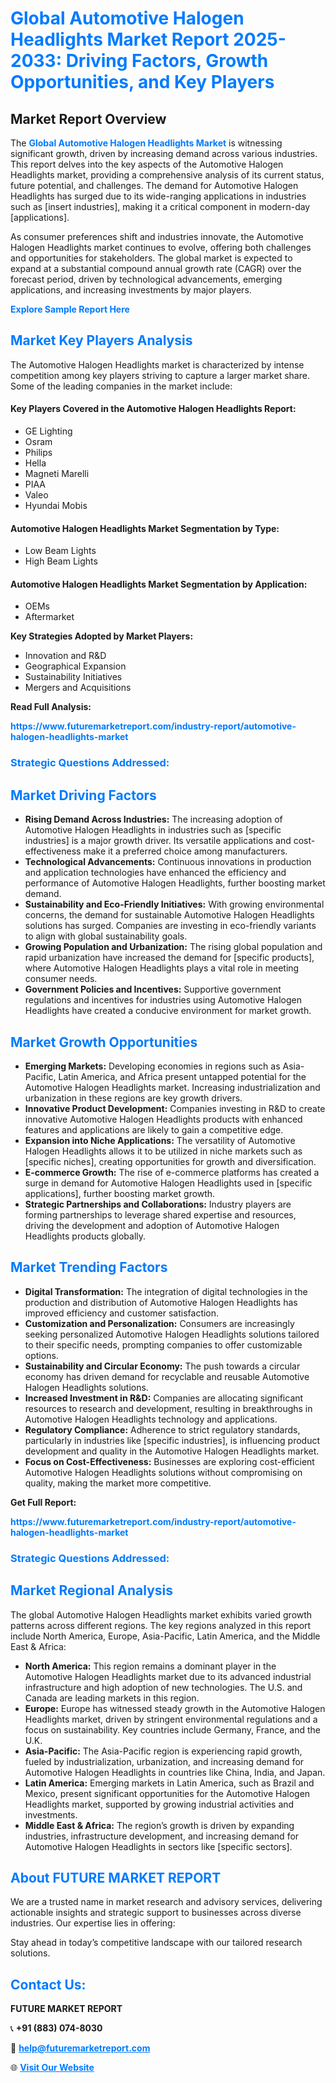 <h1 style="color: #007BFF;">Global Automotive Halogen Headlights Market Report 2025-2033: Driving Factors, Growth Opportunities, and Key Players</h1>

<section id="overview">
<h2>Market Report Overview</h2>
<p>The <a href="https://www.futuremarketreport.com/industry-report/automotive-halogen-headlights-market" style="color: #007BFF; text-decoration: none;"><strong>Global Automotive Halogen Headlights Market</strong></a> is witnessing significant growth, driven by increasing demand across various industries. This report delves into the key aspects of the Automotive Halogen Headlights market, providing a comprehensive analysis of its current status, future potential, and challenges. The demand for Automotive Halogen Headlights has surged due to its wide-ranging applications in industries such as [insert industries], making it a critical component in modern-day [applications].</p>
<p>As consumer preferences shift and industries innovate, the Automotive Halogen Headlights market continues to evolve, offering both challenges and opportunities for stakeholders. The global market is expected to expand at a substantial compound annual growth rate (CAGR) over the forecast period, driven by technological advancements, emerging applications, and increasing investments by major players.</p>
</section>

<section id="overview">
<p><a href="https://www.futuremarketreport.com/request-sample/reportId=88096" style="color: #007BFF; text-decoration: none;"><strong>Explore Sample Report Here</strong></a></p>
</section>

<section id="key-players">
<h2 style="color: #007BFF;">Market Key Players Analysis</h2>
<p>The Automotive Halogen Headlights market is characterized by intense competition among key players striving to capture a larger market share. Some of the leading companies in the market include:</p>
<h4>Key Players Covered in the Automotive Halogen Headlights Report:</h4>
<ul><li>GE Lighting</li><li>Osram</li><li>Philips</li><li>Hella</li><li>Magneti Marelli</li><li>PIAA</li><li>Valeo</li><li>Hyundai Mobis</li></ul>
<h4>Automotive Halogen Headlights Market Segmentation by Type:</h4>
<ul><li>Low Beam Lights</li><li>High Beam Lights</li></ul>

<h4>Automotive Halogen Headlights Market Segmentation by Application:</h4>
<ul><li>OEMs</li><li>Aftermarket</li></ul>
<p><strong>Key Strategies Adopted by Market Players:</strong></p>
<ul>
<li>Innovation and R&D</li>
<li>Geographical Expansion</li>
<li>Sustainability Initiatives</li>
<li>Mergers and Acquisitions</li>
</ul>
</section>

<section>
<p><strong>Read Full Analysis: </strong></p><a href="https://www.futuremarketreport.com/industry-report/automotive-halogen-headlights-market" style="color: #007BFF; text-decoration: none;"><strong>https://www.futuremarketreport.com/industry-report/automotive-halogen-headlights-market</strong></a>
<h3 style="color: #007BFF;">Strategic Questions Addressed:</h3>
</section>

<section id="driving-factors">
<h2 style="color: #007BFF;">Market Driving Factors</h2>
<ul>
<li><strong>Rising Demand Across Industries:</strong> The increasing adoption of Automotive Halogen Headlights in industries such as [specific industries] is a major growth driver. Its versatile applications and cost-effectiveness make it a preferred choice among manufacturers.</li>
<li><strong>Technological Advancements:</strong> Continuous innovations in production and application technologies have enhanced the efficiency and performance of Automotive Halogen Headlights, further boosting market demand.</li>
<li><strong>Sustainability and Eco-Friendly Initiatives:</strong> With growing environmental concerns, the demand for sustainable Automotive Halogen Headlights solutions has surged. Companies are investing in eco-friendly variants to align with global sustainability goals.</li>
<li><strong>Growing Population and Urbanization:</strong> The rising global population and rapid urbanization have increased the demand for [specific products], where Automotive Halogen Headlights plays a vital role in meeting consumer needs.</li>
<li><strong>Government Policies and Incentives:</strong> Supportive government regulations and incentives for industries using Automotive Halogen Headlights have created a conducive environment for market growth.</li>
</ul>
</section>

<section id="growth-opportunities">
<h2 style="color: #007BFF;">Market Growth Opportunities</h2>
<ul>
<li><strong>Emerging Markets:</strong> Developing economies in regions such as Asia-Pacific, Latin America, and Africa present untapped potential for the Automotive Halogen Headlights market. Increasing industrialization and urbanization in these regions are key growth drivers.</li>
<li><strong>Innovative Product Development:</strong> Companies investing in R&D to create innovative Automotive Halogen Headlights products with enhanced features and applications are likely to gain a competitive edge.</li>
<li><strong>Expansion into Niche Applications:</strong> The versatility of Automotive Halogen Headlights allows it to be utilized in niche markets such as [specific niches], creating opportunities for growth and diversification.</li>
<li><strong>E-commerce Growth:</strong> The rise of e-commerce platforms has created a surge in demand for Automotive Halogen Headlights used in [specific applications], further boosting market growth.</li>
<li><strong>Strategic Partnerships and Collaborations:</strong> Industry players are forming partnerships to leverage shared expertise and resources, driving the development and adoption of Automotive Halogen Headlights products globally.</li>
</ul>
</section>

<section id="trending-factors">
<h2 style="color: #007BFF;">Market Trending Factors</h2>
<ul>
<li><strong>Digital Transformation:</strong> The integration of digital technologies in the production and distribution of Automotive Halogen Headlights has improved efficiency and customer satisfaction.</li>
<li><strong>Customization and Personalization:</strong> Consumers are increasingly seeking personalized Automotive Halogen Headlights solutions tailored to their specific needs, prompting companies to offer customizable options.</li>
<li><strong>Sustainability and Circular Economy:</strong> The push towards a circular economy has driven demand for recyclable and reusable Automotive Halogen Headlights solutions.</li>
<li><strong>Increased Investment in R&D:</strong> Companies are allocating significant resources to research and development, resulting in breakthroughs in Automotive Halogen Headlights technology and applications.</li>
<li><strong>Regulatory Compliance:</strong> Adherence to strict regulatory standards, particularly in industries like [specific industries], is influencing product development and quality in the Automotive Halogen Headlights market.</li>
<li><strong>Focus on Cost-Effectiveness:</strong> Businesses are exploring cost-efficient Automotive Halogen Headlights solutions without compromising on quality, making the market more competitive.</li>
</ul>
</section>

<section>
<p><strong>Get Full Report: </strong></p><a href="https://www.futuremarketreport.com/industry-report/automotive-halogen-headlights-market" style="color: #007BFF; text-decoration: none;"><strong>https://www.futuremarketreport.com/industry-report/automotive-halogen-headlights-market</strong></a>
<h3 style="color: #007BFF;">Strategic Questions Addressed:</h3>
</section>


<section id="regional-analysis">
<h2 style="color: #007BFF;">Market Regional Analysis</h2>
<p>The global Automotive Halogen Headlights market exhibits varied growth patterns across different regions. The key regions analyzed in this report include North America, Europe, Asia-Pacific, Latin America, and the Middle East & Africa:</p>
<ul>
<li><strong>North America:</strong> This region remains a dominant player in the Automotive Halogen Headlights market due to its advanced industrial infrastructure and high adoption of new technologies. The U.S. and Canada are leading markets in this region.</li>
<li><strong>Europe:</strong> Europe has witnessed steady growth in the Automotive Halogen Headlights market, driven by stringent environmental regulations and a focus on sustainability. Key countries include Germany, France, and the U.K.</li>
<li><strong>Asia-Pacific:</strong> The Asia-Pacific region is experiencing rapid growth, fueled by industrialization, urbanization, and increasing demand for Automotive Halogen Headlights in countries like China, India, and Japan.</li>
<li><strong>Latin America:</strong> Emerging markets in Latin America, such as Brazil and Mexico, present significant opportunities for the Automotive Halogen Headlights market, supported by growing industrial activities and investments.</li>
<li><strong>Middle East & Africa:</strong> The region’s growth is driven by expanding industries, infrastructure development, and increasing demand for Automotive Halogen Headlights in sectors like [specific sectors].</li>
</ul>
</section>

<footer>
<h2 style="color: #007BFF;">About FUTURE MARKET REPORT</h2>
<p>We are a trusted name in market research and advisory services, delivering actionable insights and strategic support to businesses across diverse industries. Our expertise lies in offering:</p>

<p>Stay ahead in today’s competitive landscape with our tailored research solutions.</p>

<h2 style="color: #007BFF;">Contact Us:</h2>
<p><strong>FUTURE MARKET REPORT</strong></p>
<p>📞 <strong>+91 (883) 074-8030</strong></p>
<p>📧 <strong><a href="mailto:help@futuremarketreport.com" style="color: #007BFF;">help@futuremarketreport.com</a></strong></p>
<p>🌐 <strong><a href="https://www.futuremarketreport.com/" style="color: #007BFF;">Visit Our Website</a></strong></p>
</footer>